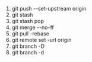 1. git push --set-upstream origin <branch>
2. git stash
3. git stash pop
4. git merge --no-ff <branch>
5. git pull -rebase
6. git remote set -url origin <branch>
7. git branch -D <branch>
8. git branch -d <branch>